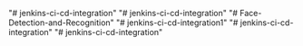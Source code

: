 "# jenkins-ci-cd-integration" 
"# jenkins-ci-cd-integration" 
"# Face-Detection-and-Recognition" 
"# jenkins-ci-cd-integration1" 
"# jenkins-ci-cd-integration" 
"# jenkins-ci-cd-integration" 
